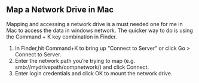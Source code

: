 ## Map a Network Drive in Mac
Mapping and accessing a network drive is a must needed one for me in Mac to access the data in windows network. The quicker way to do is using the Command + K key combination in Finder. 

1. In Finder,hit Command+K to bring up “Connect to Server” or click Go > Connect to Server.
2. Enter the network path you’re trying to map (e.g. smb://mydrivepath/compnetwork/) and click Connect.
3. Enter login credentials and click OK to mount the network drive.